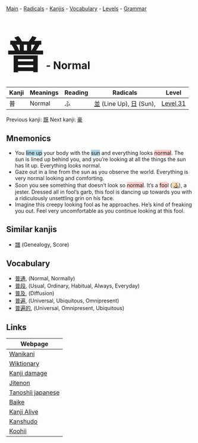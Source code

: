 <style> bigfont {font-size: 100px}</style>
[Main](../README.md) -
[Radicals](../radicals.md) -
[Kanjis](../kanjis.md) -
[Vocabulary](../vocabulary.md) -
[Levels](../levels.md) -
[Grammar](../grammar.md)
# <bigfont> 普</bigfont> - Normal 

| Kanji | Meanings | Reading | Radicals | Level |
| --- | --- | --- | --- | --- |
| 普 | Normal | ふ | [並](../radicals/並.md) (Line Up), [日](../radicals/日.md) (Sun),  | [Level 31](../levels/wk_level31.md) |

Previous kanji: [既](既.md) Next kanji: [豪](豪.md) 

## Mnemonics
 * You <span style="background-color:#ADD8E6"> line up</span> your body with the <span style="background-color:#ADD8E6"> sun</span> and everything looks <span style="background-color:#ffcccb"> normal</span>.  The sun is lined up behind you, and you’re looking at all the things the sun has lit up. Everything looks normal.
* Gaze out in a line from the sun as you observe the world. Everything is very normal looking and comforting.
* Soon you see something that doesn’t look so <span style="background-color:#ffcccb"> normal</span>. It’s a <span style="background-color:#ffcccb"> foo</span>l (<span style="background-color:#fed8b1"> [ふ](https://jisho.org/search/ふ)</span>), a jester. Dressed all in fool’s garb, this fool is dancing up towards you with a ridiculously unsettling grin on his face.
* Imagine this creepy looking fool as he approaches. He’s kind of freaking you out. Feel very uncomfortable as you continue looking at this fool.


## Similar kanjis
 * [譜](譜.md) (Genealogy, Score)


## Vocabulary
 * [普通](../vocabulary/普.md), (Normal, Normally)
* [普段](../vocabulary/普.md), (Usual, Ordinary, Habitual, Always, Everyday)
* [普及](../vocabulary/普.md), (Diffusion)
* [普遍](../vocabulary/普.md), (Universal, Ubiquitous, Omnipresent)
* [普遍的](../vocabulary/普.md), (Universal, Omnipresent, Ubiquitous)



## Links 

| Webpage |
| --- |
| [Wanikani          ](https://www.wanikani.com/kanji/普) |
| [Wiktionary        ](https://en.wiktionary.org/wiki/普) |
| [Kanji damage      ](http://www.kanjidamage.com/kanji/search?utf8=✓&q=普) |
| [Jitenon           ](https://jitenon.com/kanji/普) |
| [Tanoshii japanese ](https://www.tanoshiijapanese.com/dictionary/kanji.cfm?k=普) |
| [Baike             ](https://baike.baidu.com/item/普) |
| [Kanji Alive       ](https://app.kanjialive.com/普) |
| [Kanshudo          ](https://www.kanshudo.com/searchmn?q=普) |
| [Koohii            ](https://kanji.koohii.com/study/kanji/普) |
